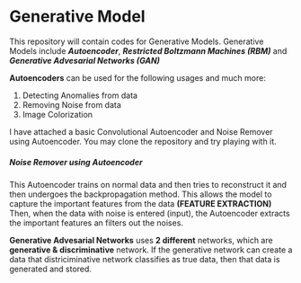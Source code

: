 # Generative Model

This repository will contain codes for Generative Models. Generative Models include ***Autoencoder***, ***Restricted Boltzmann Machines (RBM)*** and ***Generative Advesarial Networks (GAN)***

**Autoencoders** can be used for the following usages and much more:
1.  Detecting Anomalies from data
2.  Removing Noise from data
3.  Image Colorization

I have attached a basic Convolutional Autoencoder and Noise Remover using Autoencoder. You may clone the repository and try playing with it.

##### Noise Remover using Autoencoder

This Autoencoder trains on normal data and then tries to reconstruct it and then undergoes the backpropagation method. This allows the model to capture the important features from the data **(FEATURE EXTRACTION)** Then, when the data with noise is entered (input), the Autoencoder extracts the important features an filters out the noises. 

**Generative Advesarial Networks** uses **2 different** networks, which are **generative & discriminative** network. If the generative network can create a data that districiminative network classifies as true data, then that data is generated and stored.

